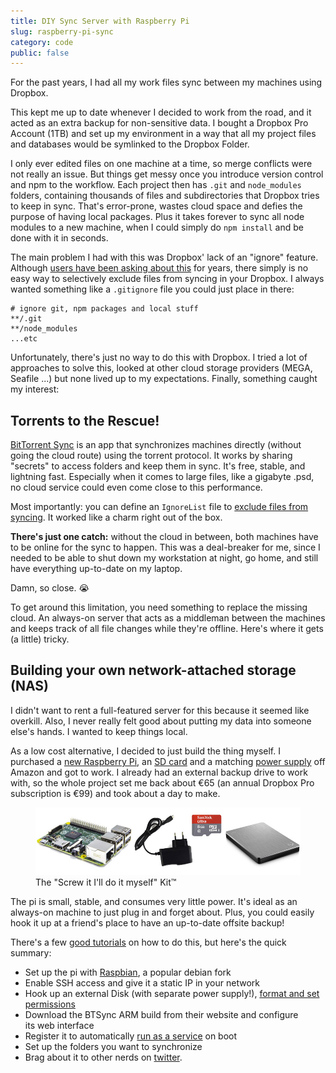 ```yaml
---
title: DIY Sync Server with Raspberry Pi
slug: raspberry-pi-sync
category: code
public: false
---
```


<p class="lead">For the past years, I had all my work files sync between my machines using Dropbox.</p>

This kept me up to date whenever I decided to work from the road, and it acted as an extra backup for non-sensitive data. I bought a Dropbox Pro Account (1TB) and set up my environment in a way that all my project files and databases would be symlinked to the Dropbox Folder.

I only ever edited files on one machine at a time, so merge conflicts were not really an issue. But things get messy once you introduce version control and npm to the workflow. Each project then has `.git` and `node_modules` folders, containing thousands of files and subdirectories that Dropbox tries to keep in sync. That's error-prone, wastes cloud space and defies the purpose of having local packages. Plus it takes forever to sync all node modules to a new machine, when I could simply do `npm install` and be done with it in seconds.

The main problem I had with this was Dropbox' lack of an "ignore" feature. Although [users have been asking about this](https://www.dropboxforum.com/hc/en-us/community/posts/201529949-Why-won-t-Dropbox-add-a-gitignore-like-feature-) for years, there simply is no easy way to selectively exclude files from syncing in your Dropbox. I always wanted something like a `.gitignore` file you could just place in there:

```
# ignore git, npm packages and local stuff
**/.git
**/node_modules
...etc
```

Unfortunately, there's just no way to do this with Dropbox. I tried a lot of approaches to solve this, looked at other cloud storage providers (MEGA, Seafile ...) but none lived up to my expectations. Finally, something caught my interest:

## Torrents to the Rescue!

<a href="https://www.getsync.com/">BitTorrent Sync</a> is an app that synchronizes machines directly (without going the cloud route) using the torrent protocol. It works by sharing "secrets" to access folders and keep them in sync. It's free, stable, and lightning fast. Especially when it comes to large files, like a gigabyte .psd, no cloud service could even come close to this performance.

Most importantly: you can define an `IgnoreList` file to <a href="http://sync-help.bittorrent.com/customer/portal/articles/1673122-ignoring-files-in-sync-ignorelist-">exclude files from syncing</a>. It worked like a charm right out of the box. 

__There's just one catch:__ without the cloud in between, both machines have to be online for the sync to happen. This was a deal-breaker for me, since I needed to be able to shut down my workstation at night, go home, and still have everything up-to-date on my laptop.

Damn, so close. 😭

To get around this limitation, you need something to replace the missing cloud. An always-on server that acts as a middleman between the machines and keeps track of all file changes while they're offline. Here's where it gets (a little) tricky.

## Building your own network-attached storage (NAS)
I didn't want to rent a full-featured server for this because it seemed like overkill. Also, I never really felt good about putting my data into someone else's hands. I wanted to keep things local.

As a low cost alternative, I decided to just build the thing myself. I purchased a <a href="http://www.amazon.de/gp/product/B00T2U7R7I">new Raspberry Pi</a>, an <a href="http://www.amazon.de/gp/product/B00MWXUKDK">SD card</a> and a matching <a href="http://www.amazon.de/gp/product/B00TQSYC92">power supply</a> off Amazon and got to work. I already had an external backup drive to work with, so the whole project set me back about €65 (an annual Dropbox Pro subscription is €99) and took about a day to make.

<figure class="extend">
  <img src="hardware.jpg" alt="Raspberry Pi, SD Card, Power Supply and External Hard Drive">
  <figcaption>The "Screw it I'll do it myself" Kit&trade;</figcaption>
</figure>

The pi is small, stable, and consumes very little power. It's ideal as an always-on machine to just plug in and forget about. Plus, you could easily hook it up at a friend's place to have an up-to-date offsite backup!

There's a few <a href="http://blog.bittorrent.com/2013/05/23/how-i-created-my-own-personal-cloud-using-bittorrent-sync-owncloud-and-raspberry-pi/">good tutorials</a> on how to do this, but here's the quick summary:

<ul>
  <li>Set up the pi with <a href="https://www.raspberrypi.org/downloads/raspbian/">Raspbian</a>, a popular debian fork</li>
  <li>Enable SSH access and give it a static IP in your network</li>
  <li>Hook up an external Disk (with separate power supply!), <a href="http://devtidbits.com/2013/03/21/using-usb-external-hard-disk-flash-drives-with-to-your-raspberry-pi/">format and set permissions</a></li>
  <li>Download the BTSync ARM build from their website and configure its web interface</li>
  <li>Register it to automatically <a href="http://blog.meinside.pe.kr/How-to-run-BitTorrent-Sync-as-service-on-Raspberry-Pi/">run as a service</a> on boot</li>
  <li>Set up the folders you want to synchronize</li>
  <li>Brag about it to other nerds on <a href="https://twitter.com/mxbck/status/689089706391408641">twitter</a>.</li>
</ul>